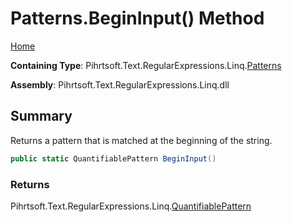 # Patterns\.BeginInput\(\) Method

[Home](../../../../../../README.md)

**Containing Type**: Pihrtsoft\.Text\.RegularExpressions\.Linq\.[Patterns](../README.md)

**Assembly**: Pihrtsoft\.Text\.RegularExpressions\.Linq\.dll

## Summary

Returns a pattern that is matched at the beginning of the string\.

```csharp
public static QuantifiablePattern BeginInput()
```

### Returns

Pihrtsoft\.Text\.RegularExpressions\.Linq\.[QuantifiablePattern](../../QuantifiablePattern/README.md)

